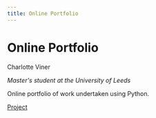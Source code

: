 ```yaml
---
title: Online Portfolio
---
```


# Online Portfolio

Charlotte Viner

*Master's student at the University of Leeds*

Online portfolio of work undertaken using Python.

[Project](https://charlotteviner.github.io/index2.html)
